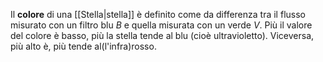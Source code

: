 Il **colore** di una [[Stella|stella]] è definito come da differenza tra il flusso misurato con un filtro blu $B$ e quella misurata con un verde $V$. Più il valore del colore è basso, più la stella tende al blu (cioè ultravioletto). Viceversa, più alto è, più tende al(l'infra)rosso.